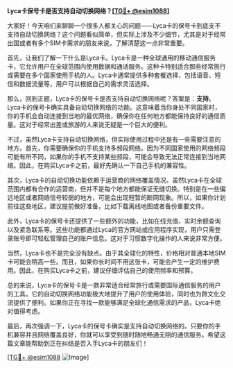 **Lyca卡保号卡是否支持自动切换网络？[[TG💪+ @esim1088](https://t.me/s/esim1088)]**

大家好！今天咱们来聊聊一个很多人都关心的问题——Lyca卡的保号卡到底支不支持自动切换网络？这个问题看似简单，但实际上涉及不少细节，尤其是对于经常出国或者有多个SIM卡需求的朋友来说，了解清楚这一点非常重要。

首先，让我们了解一下什么是Lyca卡。Lyca卡是一种全球通用的移动通信服务卡，它允许用户在全球范围内使用数据和通话服务。这种卡特别适合那些经常旅行或需要在多个国家使用手机的人。Lyca卡通常提供多种套餐选择，包括语音、短信和数据流量等，用户可以根据自己的需求灵活选择。

那么，回到正题，Lyca卡的保号卡是否支持自动切换网络呢？答案是：**支持**。Lyca卡的保号卡确实具备自动切换网络的功能。这意味着当你身处不同国家时，你的手机会自动连接到当地的最优网络，确保你在任何地方都能保持良好的通信质量。这对于经常出差或旅游的人来说无疑是一个巨大的便利。

不过，虽然Lyca卡支持自动切换网络，但实际使用过程中还是有一些需要注意的地方。首先，你需要确保你的手机支持多频段网络。因为不同国家使用的网络频段可能有所不同，如果你的手机不支持某些频段，可能会导致无法正常连接到当地网络。因此，在购买Lyca卡之前，最好先确认一下自己手机的兼容性。

其次，Lyca卡的自动切换功能依赖于运营商的网络覆盖情况。虽然Lyca卡在全球范围内都有合作的运营商，但并不是每个地方都能保证无缝切换。特别是在一些偏远地区或者网络信号较弱的地方，可能会出现短暂的断网现象。所以，如果你计划前往这些地区，建议提前做好准备，比如下载离线地图或者备份重要文件。

此外，Lyca卡的保号卡还提供了一些额外的功能，比如在线充值、实时余额查询以及紧急联系等。这些功能都通过Lyca的官方网站或应用程序实现，用户只需登录账号即可轻松管理自己的账户信息。这对于习惯数字化操作的人来说非常方便。

当然，Lyca卡也不是完全没有缺点。由于其全球化的特性，价格相对普通本地SIM卡可能会稍高一些。而且，如果你长时间不用这张卡，可能会产生一定的维护费用。因此，在购买Lyca卡之前，建议仔细评估自己的使用频率和预算。

总的来说，Lyca卡的保号卡是一款非常适合经常旅行或需要国际通信服务的用户的工具。它的自动切换网络功能极大地提升了用户的使用体验，同时也为跨文化交流提供了便利。如果你正在寻找一款能够满足全球化通信需求的产品，Lyca卡绝对值得考虑。

最后，再次强调一下，Lyca卡的保号卡确实是支持自动切换网络的。只要你的手机兼容并且网络覆盖良好，你就可以享受到随时随地畅通无阻的通信服务。希望这篇文章能帮助到正在纠结是否入手Lyca卡的朋友们！

[[TG💪+ @esim1088](https://t.me/s/esim1088) ![Image](https://i.postimg.cc/4NQfJmqS/Snipaste-2025-05-13-00-14-12.png)]